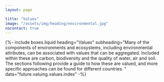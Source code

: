 ```yaml
---
layout: page

title: "Values"
image: "/assets/img/heading/environmental.jpg"
nocontact: true
---
```


{%-
include boxes.liquid
heading="Values"
subheading="Many of the components of environments and ecosystems, including environmental attributes, can be associated with values that can be aggregated.  Included within these are carbon, biodiversity and the quality of water, air and soil.  The sections following provide a guide to how these are valued, and more specific approaches can be found for different countries. "
data="future.valuing.values.index"
-%}
